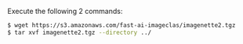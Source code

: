 Execute the following 2 commands:

```bash
$ wget https://s3.amazonaws.com/fast-ai-imageclas/imagenette2.tgz
$ tar xvf imagenette2.tgz --directory ../
```